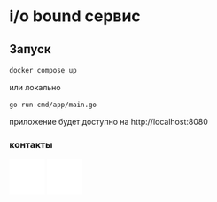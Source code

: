 # i/o bound сервис

## Запуск

```sh
docker compose up
```
или локально
```sh
go run cmd/app/main.go
```

приложение будет доступно на http://localhost:8080



### контакты
[![Telegram Icon](https://raw.githubusercontent.com/CLorant/readme-social-icons/main/large/light/telegram.svg)](https://t.me/PanHater)
[![medium-light-discord](https://raw.githubusercontent.com/CLorant/readme-social-icons/main/large/light/discord.svg)](https://discord.com/users/1249015796852719617)